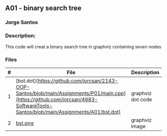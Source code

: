 ## A01 - binary search tree
### Jorge Santos
### Description:

This code will creat a binary search tree in graphviz containing seven nodes


### Files

|   #   | File            | Description                                        |
| :---: | --------------- | -------------------------------------------------- |
|   1   | [bst.dot](https://github.com/jorcsan/2143-OOP-Santos/blob/main/Assignments/P01/main.cpp](https://github.com/jorcsan/4883-SoftwareTools-Santos/blob/main/Assignments/A01/bst.dot) | graphviz dot code     |
|   2   |  [bst.png](https://github.com/jorcsan/2143-OOP-Santos/blob/main/Assignments/P01/test.out) | graphviz image    |


